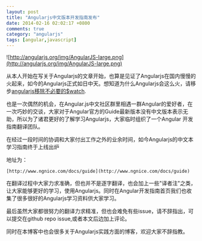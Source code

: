 ```yaml
---
layout: post
title: "Angularjs中文版本开发指南发布"
date: 2014-02-16 02:02:17 +0800
comments: true
category: "angularjs"
tags: [angular,javascript]
---
```


![http://angularjs.org/img/AngularJS-large.png](http://angularjs.org/img/AngularJS-large.png)


从本人开始在写关于Angularjs的文章开始，也算是见证了Angularjs在国内慢慢的火起来，如今的Angularjs正式如日中天。想知道为什么Angularjs会这么火，请移步[angularjs移除不必要的$watch](http://www.cnblogs.com/whitewolf/p/angularjs-remove-unused-watch.html).

也是一次偶然的机会，在Angular.js中文社区群里相遇一群Angular的爱好者，在一次巧妙的交谈，大家对于Angular官方的Guide最新版本没有中文版本表示无助，所以为了诸君更好的了解学习Angularjs，大家临时组织了一个Angular 开发指南翻译团队。

在经过一段时间的协调和大家付出工作之外的业余时间，如今Angularjs的中文本学习指南终于上线出炉

地址为：

    [http://www.ngnice.com/docs/guide](http://www.ngnice.com/docs/guide)

在翻译过程中大家力求准确，但也并不是逐字翻译，也会加上一些"译者注"之类，让大家能够更好的学习，使用Angularjs。同时在Angular开发指南首页我们也收集了很多很好的Angularjs学习资料供大家学习。

最后虽然大家都很努力的翻译力求精准，但也会难免有些issue，请不辞指出，可以提交在github repo issue,或者本文后边加上评论。

同时在本博客中也会很多关于Angularjs实践方面的博客，欢迎大家不辞指教。


